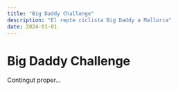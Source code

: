 ```yaml
---
title: "Big Daddy Challenge"
description: "El repte ciclista Big Daddy a Mallorca"
date: 2024-01-01
---
```


# Big Daddy Challenge

Contingut proper...
